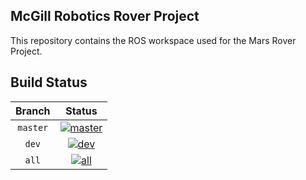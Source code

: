 McGill Robotics Rover Project
---

This repository contains the ROS workspace used for the Mars Rover Project.

Build Status
------------

[master]: http://dev.mcgillrobotics.com:8080/buildStatus/icon?job=rover_master
[master url]: http://dev.mcgillrobotics.com:8080/job/rover_master

[dev]: http://dev.mcgillrobotics.com:8080/buildStatus/icon?job=rover_dev
[dev url]: http://dev.mcgillrobotics.com:8080/job/rover_dev

[all]: http://dev.mcgillrobotics.com:8080/buildStatus/icon?job=rover_all
[all url]: http://dev.mcgillrobotics.com:8080/job/rover_all

| Branch   | Status                  |
|:--------:|:-----------------------:|
| `master` | [![master]][master url] |
| `dev`    | [![dev]][dev url]       |
| `all`    | [![all]][all url]       |
